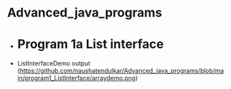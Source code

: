 # Advanced_java_programs

 - # Program 1a List interface
- ListInterfaceDemo output (https://github.com/naushatendulkar/Advanced_java_programs/blob/main/program1_ListInterface/arraydemo.png)
